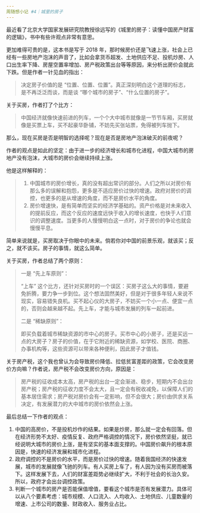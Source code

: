 ```yaml
---
周随想小记 #4｜城里的房子
---
```


最近看了北京大学国家发展研究院教授徐远写的《城里的房子：读懂中国房产财富的逻辑》，书中有些许观点非常有意思。

更加难得可贵的是，这本书是写于 2018 年，那时候房价还是飞速上涨，社会上已经有一些房地产泡沫的声音了，比如会拿货币超发、土地供应不足、投机炒房、人口出生率下降、房屋空置率增加、房产税政策出台等等原因，来分析出房价会就此下跌。但是作者一针见血的指出：

> 决定房子价值的是 “位置、位置、位置”。真正深刻明白这个道理的标志，是不再泛泛而谈，而是谈 “哪个城市的房子”、“什么位置的房子”。

关于买房，作者打了个比方：

> 中国经济就像快速前进的列车，一个个大中城市就像是一节节车厢，买房就像是买票上车，买不起豪华卧铺，不妨先买张站票，免得被列车抛下。

那么，现在买房是否是明智的选择呢？现在是否是房地产泡沫破灭的前夜呢？

作者的观点是如此的坚定：由于进一步的经济增长和城市化进程，中国大城市的房地产没有泡沫，大城市的房价会继续持续上涨。

他是这样解释的：

> 1. 中国城市的房价增长，真的没有超出常识的部分。人们之所以对房价有那么多的误解和抱怨，更多是不适应房价过快的增速。政府对房价的调控，也更多的是从增速的角度，而不是房价水平的角度。
> 2. 房价增速快，是有简单而坚实的经济学基础的。资产价格是对未来收入的提前反应，而这个反应的速度远快于收入的增长速度，也快于人们意识的调整速度。当更多的人慢慢明白这一点时，对于房价的争论也就会慢慢平息。

简单来说就是，买房取决于你眼中的未来。倘若你对中国的前景乐观，就该买；反之，就不该买。房子的事情，就这么简单。

关于买房，作者总结了两个原则：

> 一是 “先上车原则”：
>
> “上车” 这个比方，还针对买房时的一个误区：买房子这么大的事情，要避免折腾，要力争一步到位。这个想法固然美好，但是对于很多年轻人来说不现实，容易错失良机。买不起心仪的大房子，不妨买一个小一点、便宜一点的，否则会越来越不起。先上车，才能与城市发展的列车一起前进。
>
> 二是 “稀缺原则”：
>
> 即买负载着城市稀缺资源的市中心的房子。买市中心的小房子，还是买远一点的大房子？房子的价值，在于它附近的稀缺资源，如学校、医院、商圈、办事机构等，这些资源可以带来各种便利，因此房子才值钱。

关于房产税，这个我也曾认为会导致房价降低、拉低贫富差距的政策，它会改变房价方向嘛？作者说，房产税不会改变房价方向，原因是：

> 房产税的征收成本太高，房产税的出台一定会渐进、稳步，短期内不会出台房产税；房产税的征收力度不会太大，且一定会有税收减免，以保障人们的基本居住需求；房产税对房价会有一定影响，但不会很大；房价由供求关系决定，有发展潜力的大中城市的房价依然会上涨。

最后总结一下作者的观点：

1. 中国的高房价，不是投机炒作的结果。如果是炒房，那么就一定会有回落。但在经济形势不太好、疫情反复、政府严格调控的情况下，房价依然坚挺，就已经说明大城市的房价上涨，是有坚实的基本面支撑的。中国房价飙升的根本原因是，快速的经济发展和城市化进程。
2. 政府调控的不是房价的水平，而是房价过快的增速。随着我国经济的快速发展，城市的发展就像飞驰的列车。有人买房上车了，有人因为没有买房而被落下。这样发展下去，人们的财富差距势必继续扩大，不利于社会的长治久安。所以，政府才会出台调控政策。
3. 判断一个城市的房产是否能保值增值，要看这个城市是否有发展潜力。具体可以从八个要素考虑：城市规模、人口流入、人均收入、土地供应、儿童数量的增速、上市公司的数量、财政收入、服务业占比。
